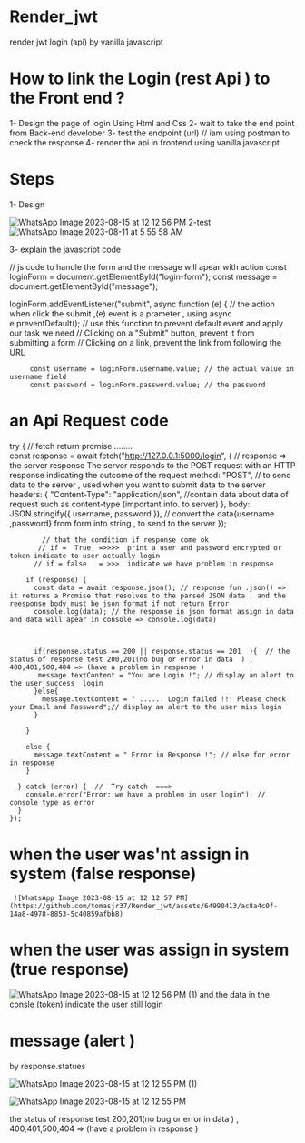 # Render_jwt
render jwt login (api) by vanilla javascript
# How to link the Login (rest Api ) to the Front end ? 

1- Design the page of login Using Html and Css 
2- wait to take the end point from Back-end develober 
3- test the endpoint (url) // iam using postman to check the response
4- render the api in frontend using vanilla javascript



# Steps 

1- Design 

![WhatsApp Image 2023-08-15 at 12 12 56 PM](https://github.com/tomasjr37/Render_jwt/assets/64990413/6f643044-161b-4051-95ed-b71bd66b765e)
2-test 
   ![WhatsApp Image 2023-08-11 at 5 55 58 AM](https://github.com/tomasjr37/Render_jwt/assets/64990413/83a502a7-ec43-4de6-9413-fefeac8ca43a)

3- explain the javascript code 

// js code to handle the form and the message will apear with action
    const loginForm = document.getElementById("login-form"); 
    const message = document.getElementById("message"); 

 loginForm.addEventListener("submit", async function (e) {   // the action when click the submit  ,(e) event is a 
                                                                                          prameter , using async
         e.preventDefault(); // use this function to prevent default event and apply our task we need
         // Clicking on a "Submit" button, prevent it from submitting a form
         // Clicking on a link, prevent the link from following the URL
  
         const username = loginForm.username.value; // the actual value in username field 
         const password = loginForm.password.value; // the password

# an Api Request code 

try {                                             // fetch return promise ........                                  
         const response = await fetch("http://127.0.0.1:5000/login", {   //  response => the server response  The server responds to the POST request with an HTTP response  indicating the outcome of the request 
           method: "POST",    // to send data to the server  , used when you want to submit data to the server
           headers: {
            "Content-Type": "application/json",   //contain data about data of request such as content-type (important info. to server) 
           },
           body: JSON.stringify({ username, password }), // convert the data{username ,password} from form   into string , to send to the server
        });
  
            // that the condition if response come ok        
           // if =  True  =>>>>  print a user and password encrypted or token indicate to user actually login
          // if = false   = >>>  indicate we have problem in response

        if (response) {
          const data = await response.json(); // response fun .json() => it returns a Promise that resolves to the parsed JSON data , and the reesponse body must be json format if not return Error     
          console.log(data); // the response in json format assign in data and data will apear in console => console.log(data)          
            
            
           
          if(response.status == 200 || response.status == 201  ){  // the status of response test 200,201(no bug or error in data  ) , 400,401,500,404 => (have a problem in response )
           message.textContent = "You are Login !"; // display an alert to the user success  login          
          }else{
            message.textContent = " ...... Login failed !!! Please check your Email and Password";// display an alert to the user miss login  
          }

        } 
        
        else {
          message.textContent = " Error in Response !"; // else for error in response 
        }

      } catch (error) {  //  Try-catch  ===> 
        console.error("Error: we have a problem in user login"); // console type as error 
      }
    });

# when the user was'nt assign in system (false response)
     ![WhatsApp Image 2023-08-15 at 12 12 57 PM](https://github.com/tomasjr37/Render_jwt/assets/64990413/ac8a4c0f-14a8-4978-8853-5c40859afbb8)



# when the user was assign in system (true response)

![WhatsApp Image 2023-08-15 at 12 12 56 PM (1)](https://github.com/tomasjr37/Render_jwt/assets/64990413/185b0901-7e88-4876-8105-d6bbf1948188)
 and the data in the consle (token) indicate the user still login  



 # message (alert )

by response.statues

![WhatsApp Image 2023-08-15 at 12 12 55 PM (1)](https://github.com/tomasjr37/Render_jwt/assets/64990413/03c3f568-3a97-4058-882c-0dd8b41dd0a7)

![WhatsApp Image 2023-08-15 at 12 12 55 PM](https://github.com/tomasjr37/Render_jwt/assets/64990413/3128f3f3-00db-4b05-ad0b-5b62ddbc9554)


 the status of response test 200,201(no bug or error in data  ) , 400,401,500,404 => (have a problem in response )
 
